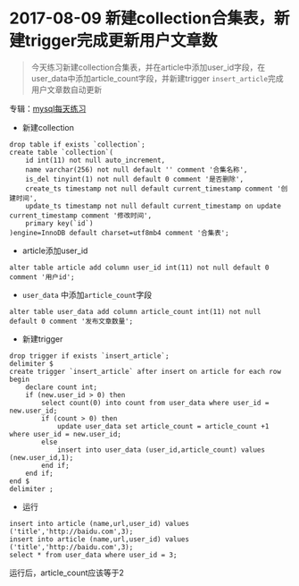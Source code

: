 # 2017-08-09 新建collection合集表，新建trigger完成更新用户文章数
> 今天练习新建collection合集表，并在article中添加user_id字段，在user_data中添加article_count字段，并新建trigger ```insert_article```完成用户文章数自动更新

专辑：[mysql每天练习](/?p=/doc/mysql/mysql_daily.md)


- 新建collection
```mysql
drop table if exists `collection`;
create table `collection`(
	id int(11) not null auto_increment,
	name varchar(256) not null default '' comment '合集名称',
	is_del tinyint(1) not null default 0 comment '是否删除',
	create_ts timestamp not null default current_timestamp comment '创建时间',
	update_ts timestamp not null default current_timestamp on update current_timestamp comment '修改时间',
	primary key(`id`)
)engine=InnoDB default charset=utf8mb4 comment '合集表';
```
- article添加user_id
```mysql
alter table article add column user_id int(11) not null default 0 comment '用户id';
```
- ```user_data``` 中添加```article_count```字段
```mysql
alter table user_data add column article_count int(11) not null default 0 comment '发布文章数量';
```
- 新建trigger
```mysql
drop trigger if exists `insert_article`;
delimiter $
create trigger `insert_article` after insert on article for each row 
begin
	declare count int;
	if (new.user_id > 0) then
		select count(0) into count from user_data where user_id = new.user_id;
		if (count > 0) then
			update user_data set article_count = article_count +1 where user_id = new.user_id;
		else
			insert into user_data (user_id,article_count) values (new.user_id,1);
		end if;
	end if;
end $
delimiter ;
```
- 运行
```mysql
insert into article (name,url,user_id) values ('title','http://baidu.com',3);
insert into article (name,url,user_id) values ('title','http://baidu.com',3);
select * from user_data where user_id = 3;
```
运行后，article_count应该等于2

